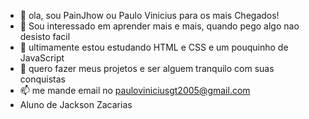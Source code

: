 - 👋 ola, sou PainJhow ou Paulo Vinicius para os mais Chegados!
- 👀 Sou interessado em aprender mais e mais, quando pego algo nao desisto facil
- 🌱 ultimamente estou estudando HTML e CSS e um pouquinho de JavaScript
- 💞️ quero fazer meus projetos e ser alguem tranquilo com suas conquistas
- 📫 me mande email no pauloviniciusgt2005@gmail.com
- Aluno de Jackson Zacarias 

<!---
PainJhow/PainJhow is a ✨ special ✨ repository because its `README.md` (this file) appears on your GitHub profile.
You can click the Preview link to take a look at your changes.
--->
